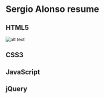 # Sergio Alonso resume

## HTML5

![alt text](https://upload.wikimedia.org/wikipedia/commons/6/61/HTML5_logo_and_wordmark.svg "HTML5 logo")

## CSS3

## JavaScript

## jQuery
